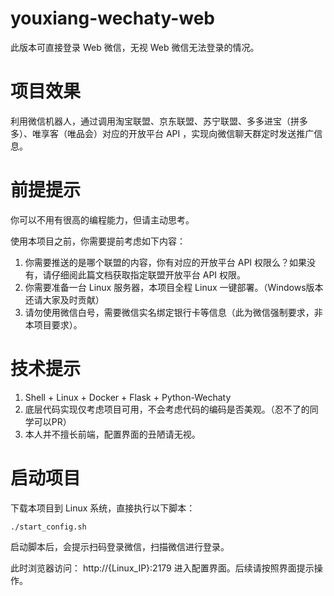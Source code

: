 # youxiang-wechaty-web

此版本可直接登录 Web 微信，无视 Web 微信无法登录的情况。

# 项目效果

利用微信机器人，通过调用淘宝联盟、京东联盟、苏宁联盟、多多进宝（拼多多）、唯享客（唯品会）对应的开放平台 API ，实现向微信聊天群定时发送推广信息。

# 前提提示

你可以不用有很高的编程能力，但请主动思考。

使用本项目之前，你需要提前考虑如下内容：

  1. 你需要推送的是哪个联盟的内容，你有对应的开放平台 API 权限么？如果没有，请仔细阅此篇文档获取指定联盟开放平台 API 权限。
  2. 你需要准备一台 Linux 服务器，本项目全程 Linux 一键部署。（Windows版本还请大家及时贡献）
  3. 请勿使用微信白号，需要微信实名绑定银行卡等信息（此为微信强制要求，非本项目要求）。

# 技术提示

  1. Shell + Linux + Docker + Flask + Python-Wechaty
  2. 底层代码实现仅考虑项目可用，不会考虑代码的编码是否美观。（忍不了的同学可以PR）
  3. 本人并不擅长前端，配置界面的丑陋请无视。

# 启动项目

下载本项目到 Linux 系统，直接执行以下脚本：
```shell
./start_config.sh
```

启动脚本后，会提示扫码登录微信，扫描微信进行登录。

此时浏览器访问： http://{Linux_IP}:2179 进入配置界面。后续请按照界面提示操作。
